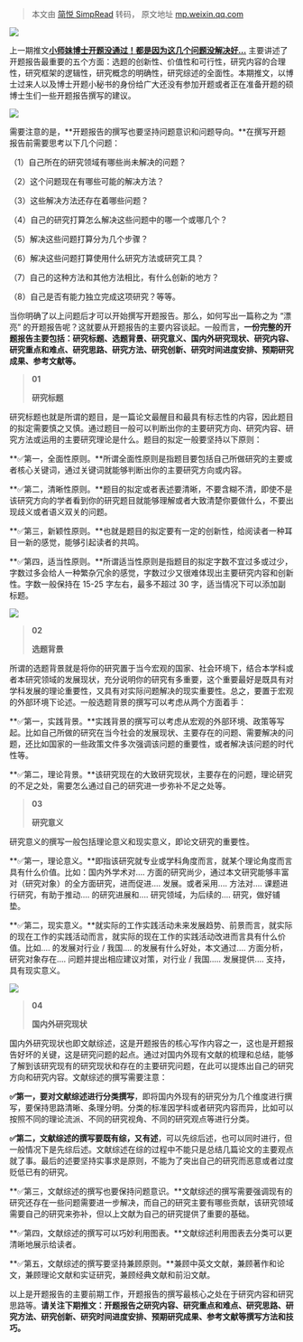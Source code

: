 > 本文由 [简悦 SimpRead](http://ksria.com/simpread/) 转码， 原文地址 [mp.weixin.qq.com](https://mp.weixin.qq.com/s?__biz=MzI4NDQ4NjU0MA==&mid=2247806045&idx=1&sn=f0fc02df4dccc0fbdf5f5a6c2040a1be&chksm=ebf4d2bedc835ba8600f3ff3e1f591a19c47e6b639eb7dca5320b4f52ec12910a890ff158fa4&mpshare=1&scene=1&srcid=03063zyQVZuPimhYJr5cc9lC&sharer_sharetime=1678089369538&sharer_shareid=63953633c6a3464dbfffb64fecf004f0#rd)

![](https://mmbiz.qpic.cn/mmbiz_png/ZbGuEl091765srnaeoNqrsfox3rWbA7hk2PvohnBPD1uv1ywBXUbP6YqIpEIibxRbsQiaovsVWHgZicowoBMFbI2w/640?wx_fmt=png)

上一期推文[**小师妹博士开题没通过！都是因为这几个问题没解决好…**](http://mp.weixin.qq.com/s?__biz=MzI4NDQ4NjU0MA==&mid=2247805098&idx=1&sn=05d9bdedb710631157ce7b20410a4e3a&chksm=ebf4d649dc835f5f77661be62e777435da2eb06e022b4aecdce0fe3816202cdd8a7bff435679&scene=21#wechat_redirect) 主要讲述了开题报告最重要的五个方面：选题的创新性、价值性和可行性，研究内容的合理性，研究框架的逻辑性，研究概念的明确性，研究综述的全面性。本期推文，以博士过来人以及博士开题小秘书的身份给广大还没有参加开题或者正在准备开题的硕博士生们一些开题报告撰写的建议。

![](https://mmbiz.qpic.cn/mmbiz_jpg/ZbGuEl09176fUtVs9AeyckOicHXYktzDRXug9qflH7IdoC6giauckCk7z6dF9KGf3zTMakFuYqQvNdUY0E6uXvbA/640?wx_fmt=jpeg)

需要注意的是，**开题报告的撰写也要坚持问题意识和问题导向。**在撰写开题报告前需要思考以下几个问题：

  

（1）自己所在的研究领域有哪些尚未解决的问题？

（2）这个问题现在有哪些可能的解决方法？

（3）这些解决方法还存在着哪些问题？

（4）自己的研究打算怎么解决这些问题中的哪一个或哪几个？

（5）解决这些问题打算分为几个步骤？

（6）解决这些问题打算使用什么研究方法或研究工具？

（7）自己的这种方法和其他方法相比，有什么创新的地方？

（8）自己是否有能力独立完成这项研究？等等。

  

当你明确了以上问题后才可以开始撰写开题报告。那么，如何写出一篇称之为 “漂亮” 的开题报告呢？这就要从开题报告的主要内容谈起。一般而言，**一份完整的开题报告主要包括：研究标题、选题背景、研究意义、国内外研究现状、研究内容、研究重点和难点、研究思路、研究方法、研究创新、研究时间进度安排、预期研究成果、参考文献等。**

> **01**
> 
> **研究标题**

研究标题也就是所谓的题目，是一篇论文最醒目和最具有标志性的内容，因此题目的拟定需要慎之又慎。通过题目一般可以判断出你的主要研究方向、研究内容、研究方法或运用的主要研究理论是什么。题目的拟定一般要坚持以下原则：

**✅第一，全面性原则。**所谓全面性原则是指题目要包括自己所做研究的主要或者核心关键词，通过关键词就能够判断出你的主要研究方向或内容。

**✅第二，清晰性原则。**题目的拟定或者表述要清晰，不要含糊不清，即使不是该研究方向的学者看到你的研究题目就能够理解或者大致清楚你要做什么，不要出现歧义或者语义双关的问题。

**✅第三，新颖性原则。**也就是题目的拟定要有一定的创新性，给阅读者一种耳目一新的感觉，能够引起读者的共鸣。

**✅第四，适当性原则。**所谓适当性原则是指题目的拟定字数不宜过多或过少，字数过多会给人一种繁杂冗余的感觉，字数过少又很难体现出主要研究内容和创新性。字数一般保持在 15-25 字左右，最多不超过 30 字，适当情况下可以添加副标题。

![](https://mmbiz.qpic.cn/mmbiz_png/ZbGuEl091762P5I5a1S8Jcjyoia1AfKt1uial9446NChuKz99q9q0TaEyzPpVBUicGLEQaaqctibnFibDqf5neRNYbQ/640?wx_fmt=png)

> **02**
> 
> **选题背景**

所谓的选题背景就是将你的研究置于当今宏观的国家、社会环境下，结合本学科或者本研究领域的发展现状，充分说明你的研究有多重要，这个重要最好是既具有对学科发展的理论重要性，又具有对实际问题解决的现实重要性。总之，要置于宏观的外部环境下论述。一般选题背景的撰写可以考虑从两个方面着手：

**✅第一，实践背景。**实践背景的撰写可以考虑从宏观的外部环境、政策等写起。比如自己所做的研究在当今社会的发展现状、主要存在的问题、需要解决的问题，还比如国家的一些政策文件多次强调该问题的重要性，或者解决该问题的时代性等。

**✅第二，理论背景。**该研究现在的大致研究现状，主要存在的问题，理论研究的不足之处，需要怎么通过自己的研究进一步弥补不足之处等。

> **03**
> 
> **研究意义**

研究意义的撰写一般包括理论意义和现实意义，即论文研究的重要性。

**✅第一，理论意义。**即指该研究就专业或学科角度而言，就某个理论角度而言具有什么价值。比如：国内外学术对.... 方面的研究尚少，通过本文研究能够丰富对（研究对象）的全方面研究，进而促进.... 发展。或者采用.... 方法对.... 课题进行研究，有助于推动.... 的研究进展和.... 研究领域，为后续的.... 研究，做好铺垫。

**✅第二，现实意义。**就实际的工作实践活动未来发展趋势、前景而言，就实际的现在工作的实践活动而言，就实际的现在工作的实践活动改进而言具有什么价值。比如.... 的发展对行业 / 我国.... 的发展有什么好处，本文通过.... 方面分析，研究对象存在.... 问题并提出相应建议对策，对行业 / 我国..... 发展提供.... 支持，具有现实意义。

![](https://mmbiz.qpic.cn/mmbiz_jpg/ZbGuEl09176KySaglWK5bUgOsksrQHa1bnNBGcs51TzAukdiaB8oic1PsOZFT96aNvc5D9rkDgm97HL3TksDfLoA/640?wx_fmt=jpeg)

> **04**
> 
> **国内外研究现状**

国内外研究现状也即文献综述，这是开题报告的核心写作内容之一，这也是开题报告好坏的关键，这是研究问题的起点。通过对国内外现有文献的梳理和总结，能够了解到该研究现有的研究现状和存在的主要研究问题，在此可以提炼出自己的研究方向和研究内容。文献综述的撰写需要注意：

**✅第一，要对文献综述进行分类撰写**，即将国内外现有的研究分为几个维度进行撰写，要保持思路清晰、条理分明。分类的标准因学科或者研究内容而异，比如可以按照不同的理论流派、不同的研究视角、不同的研究观点等进行分类。

**✅第二，文献综述的撰写要既有综，又有述**，可以先综后述，也可以同时进行，但一般情况下是先综后述。文献综述在综的过程中不能只是总结几篇论文的主要观点就了事。最后的述要坚持实事求是原则，不能为了突出自己的研究而恶意或者过度贬低已有的研究。

**✅第三，文献综述的撰写也要保持问题意识。**文献综述的撰写需要强调现有的研究还存在一些问题需要进一步解决，而自己的研究主要有哪些贡献，该研究领域需要自己的研究来弥补，但以上文献为自己的研究提供了重要的基础。

**✅第四，文献综述的撰写可以巧妙利用图表。**文献综述利用图表去分类可以更清晰地展示给读者。

**✅第五，文献综述的撰写要坚持兼顾原则。**兼顾中英文文献，兼顾著作和论文，兼顾理论文献和实证研究，兼顾经典文献和前沿文献。

以上是开题报告的主要前期工作，开题报告的撰写最核心之处在于研究内容和研究思路等。**请关注下期推文：开题报告之研究内容、研究重点和难点、研究思路、研究方法、研究创新、研究时间进度安排、预期研究成果、参考文献等撰写方法和技巧。**